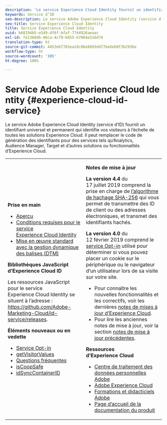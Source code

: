 ```yaml
---
description: 'Le service Experience Cloud Identity fournit un identifiant universel et permanent qui identifie vos visiteurs à l’échelle de toutes les solutions Experience Cloud. '
keywords: Service d’ID
seo-description: Le service Adobe Experience Cloud Identity (service d’ID) fournit un identifiant universel et permanent qui identifie vos visiteurs à l’échelle de toutes les solutions Experience Cloud. Il peut remplacer le code de génération des identifiants pour des services tels qu’Analytics, Audience Manager, Target et d’autres solutions ou fonctionnalités d’Experience Cloud.
seo-title: Service Experience Cloud Identity
title: Service Experience Cloud Identity
uuid: b68194b5-e549-4f6f-bfaf-7744926aeaac
exl-id: fe1368db-06ca-4c79-b655-b7064e316d74
translation-type: ht
source-git-commit: 4453ebf701ea2dc06e6093dd77be6eb0f3b2936e
workflow-type: ht
source-wordcount: '305'
ht-degree: 100%

---
```


# Service Adobe Experience Cloud Identity {#experience-cloud-id-service}

Le service Adobe Experience Cloud Identity (service d’ID) fournit un identifiant universel et permanent qui identifie vos visiteurs à l’échelle de toutes les solutions Experience Cloud. Il peut remplacer le code de génération des identifiants pour des services tels qu’Analytics, Audience Manager, Target et d’autres solutions ou fonctionnalités d’Experience Cloud.

<table id="table_5E612F746A704FE095B809A013EE977F" class="simpletable"> 
 <tbody> 
  <tr> 
   <td colname="col1"> <p> <b>Prise en main</b> </p> <p> 
     <ul id="ul_D5EC6A54A03F4AB595B588116A7C1296"> 
      <li id="li_845F6DE25A1241439BCDCBC00459D7EB"> <a href="introduction/overview.md" format="dita" scope="local"> Aperçu </a> </li> 
      <li id="li_47F399E1D4AF4F08BD647DF01A423BA7"> <a href="reference/requirements.md" format="dita" scope="local"> Conditions requises pour le service Experience Cloud Identity </a> </li> 
      <li id="li_CBEEE79B45644F28A52B58DDF23DAD4F"> <a href="implementation-guides/standard.md#concept-89cd0199a9634fc48644f2d61e3d2445" format="dita" scope="local"> Mise en œuvre standard avec la gestion dynamique des balises (DTM)</a> </li> 
     </ul> </p> <p><b>Bibliothèques JavaScript d’Experience Cloud ID</b> </p> <p>Les ressources JavaScript pour le service Experience Cloud Identity se situent à l’adresse : <a href="https://github.com/Adobe-Marketing-Cloud/id-service/releases" format="https" scope="external">https://github.com/Adobe-Marketing-Cloud/id-service/releases</a>. </p> <p> <b>Éléments nouveaux ou en vedette</b> </p> <p> 
     <ul id="ul_B0A25B6827734D55BB1E20D12334AC21"> 
      <li id="li_A66924F4948F4A5ABA545A89A28A6F6A"><a href="implementation-guides/opt-in-service/optin-overview.md#concept-f9b5db0d27a245fbadd3e19162319360" format="dita" scope="local"> Service Opt-in</a> </li> 
      <li id="li_92D49CB788AD478EA74BCF5328CB9A14"> <a href="library/get-set/getvisitorvalues.md#reference-b8c9e17c170c4291829a792df46ce279" format="dita" scope="local"> getVisitorValues </a> </li> 
      <li id="li_9E512C6DD15C46C3ABD06ACD60D97E4A"> <a href="faq-intro/faq-intro.md" format="dita" scope="local"> Questions fréquentes </a> </li> 
      <li id="li_B28082F3D075413D89E5AFB718657E17"> <a href="library/function-vars/coopsafe.md#reference-7fbed36f38a048d1a5883c53d430ddf4" format="dita" scope="local"> isCoopSafe </a> </li> 
      <li id="li_7744A4898EA542B9BF009D2066810050"> <a href="library/function-vars/idsyncontainerid.md#reference-5cfbed2240fa4def90f535f017a36015" format="dita" scope="local"> idSyncContainerID </a> </li> 
     </ul> </p> 
     <!-- 
     <p> <b>Announcements:</b> </p> 
     <p> <p>Important:  ID service support for Internet Explorer 6, 7, and 8 is deprecated and will be discontinued in a future release. </p> </p> 
     --> </td> 
   <td colname="col2"> <p> <b>Notes de mise à jour</b> </p> <p><b>La version 4.4</b> du 17 juillet 2019 comprend la prise en charge de <a href="reference/hashing-support.md" format="dita" scope="local"> l’algorithme de hachage SHA-256</a> qui vous permet de transmettre des ID de client ou des adresses électroniques, et transmet des identifiants hachés.</p><p><b>La version 4.0</b> du 12 février 2019 comprend le <a href="implementation-guides/opt-in-service/optin-overview.md#concept-f9b5db0d27a245fbadd3e19162319360" format="dita" scope="local"> service Opt-in</a> utilisé pour déterminer si vous pouvez placer un cookie sur le périphérique ou le navigateur d’un utilisateur lors de sa visite sur votre site. </p> <p> 
     <ul id="ul_4F06F170F214492780C7D25A069F799F"> 
      <li id="li_45A7CD556FE44F4DAB035C736A058F36"> Pour connaître les nouvelles fonctionnalités et les correctifs, voir les dernières <a href="https://docs.adobe.com/content/help/fr-FR/release-notes/experience-cloud/current.html" format="https" scope="external">notes de mises à jour d’Experience Cloud</a>. </li> 
      <li id="li_10CC4FBFEFC947CA9AD15F52D9715257">Pour lire les anciennes notes de mise à jour, voir la section <a href="https://docs.adobe.com/content/help/fr-FR/release-notes/experience-cloud/current.html" format="html" scope="external">notes de mise à jour précédentes</a>. </li> 
     </ul> </p> <p> <b>Ressources d’Experience Cloud</b> </p> <p> 
     <ul id="ul_E30EC96BDC624B5591F0470D430B7F41"> 
      <li id="li_F3A5CCFAE0F247CEB41A03CA8E03106B"> <a href="http://www.adobe.com/fr/privacy.html" format="http" scope="external"> Centre de traitement des données personnelles Adobe</a> </li> 
      <li id="li_A54C1EB170EA4B8FA6A81B90AB0C39DD"> <a href="https://docs.adobe.com/content/help/fr-FR/experience-cloud/user-guides/home.html" scope="external" format="http"> Adobe Experience Cloud</a> </li> 
      <li id="li_1938F7044F544481A6CC0F45CC22B80A"> <a href="http://helpx.adobe.com/fr/learning.html?promoid=KAUDK" scope="external" format="http"> Formations et didacticiels Adobe</a> </li> 
      <li id="li_C71459E0D1464C05B8B9387C43541F17"> <a href="https://helpx.adobe.com/fr/support/experience-cloud.html" scope="external" format="https"> Page d’accueil de la documentation du produit</a> </li> 
     </ul> </p> </td> 
  </tr> 
 </tbody> 
</table>
